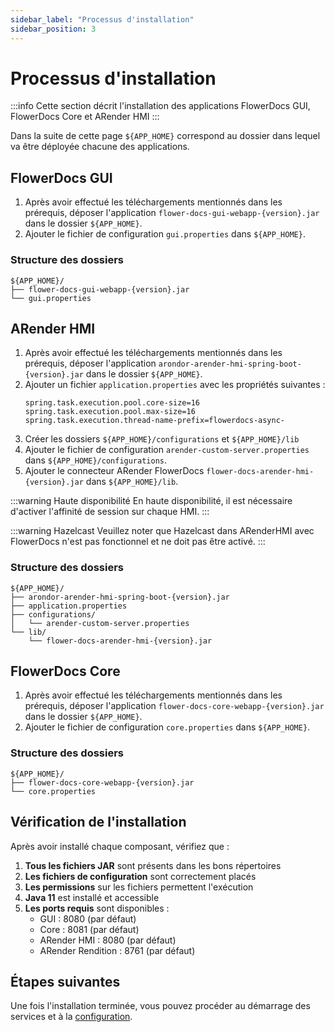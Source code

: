 ```yaml
---
sidebar_label: "Processus d'installation"
sidebar_position: 3
---
```


# Processus d'installation

:::info
Cette section décrit l'installation des applications FlowerDocs GUI, FlowerDocs Core et ARender HMI
:::

Dans la suite de cette page `${APP_HOME}` correspond au dossier dans lequel va être déployée chacune des applications.

## FlowerDocs GUI

1. Après avoir effectué les téléchargements mentionnés dans les prérequis, déposer l'application `flower-docs-gui-webapp-{version}.jar` dans le dossier `${APP_HOME}`.
2. Ajouter le fichier de configuration `gui.properties` dans `${APP_HOME}`.

### Structure des dossiers
```
${APP_HOME}/
├── flower-docs-gui-webapp-{version}.jar
└── gui.properties
```

## ARender HMI

1. Après avoir effectué les téléchargements mentionnés dans les prérequis, déposer l'application `arondor-arender-hmi-spring-boot-{version}.jar` dans le dossier `${APP_HOME}`.
2. Ajouter un fichier `application.properties` avec les propriétés suivantes :
   ```properties
   spring.task.execution.pool.core-size=16
   spring.task.execution.pool.max-size=16
   spring.task.execution.thread-name-prefix=flowerdocs-async-
   ```
3. Créer les dossiers `${APP_HOME}/configurations` et `${APP_HOME}/lib`
4. Ajouter le fichier de configuration `arender-custom-server.properties` dans `${APP_HOME}/configurations`.
5. Ajouter le connecteur ARender FlowerDocs `flower-docs-arender-hmi-{version}.jar` dans `${APP_HOME}/lib`.

:::warning Haute disponibilité
En haute disponibilité, il est nécessaire d'activer l'affinité de session sur chaque HMI.
:::

:::warning Hazelcast
Veuillez noter que Hazelcast dans ARenderHMI avec FlowerDocs n'est pas fonctionnel et ne doit pas être activé.
:::

### Structure des dossiers
```
${APP_HOME}/
├── arondor-arender-hmi-spring-boot-{version}.jar
├── application.properties
├── configurations/
│   └── arender-custom-server.properties
└── lib/
    └── flower-docs-arender-hmi-{version}.jar
```

## FlowerDocs Core

1. Après avoir effectué les téléchargements mentionnés dans les prérequis, déposer l'application `flower-docs-core-webapp-{version}.jar` dans le dossier `${APP_HOME}`.
2. Ajouter le fichier de configuration `core.properties` dans `${APP_HOME}`.

### Structure des dossiers
```
${APP_HOME}/
├── flower-docs-core-webapp-{version}.jar
└── core.properties
```

## Vérification de l'installation

Après avoir installé chaque composant, vérifiez que :

1. **Tous les fichiers JAR** sont présents dans les bons répertoires
2. **Les fichiers de configuration** sont correctement placés
3. **Les permissions** sur les fichiers permettent l'exécution
4. **Java 11** est installé et accessible
5. **Les ports requis** sont disponibles :
   - GUI : 8080 (par défaut)
   - Core : 8081 (par défaut) 
   - ARender HMI : 8080 (par défaut)
   - ARender Rendition : 8761 (par défaut)

## Étapes suivantes

Une fois l'installation terminée, vous pouvez procéder au démarrage des services et à la [configuration](../configuration/).